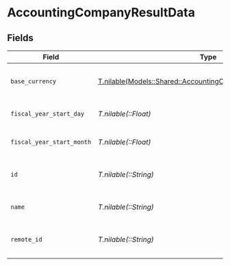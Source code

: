 # AccountingCompanyResultData


## Fields

| Field                                                                                                                        | Type                                                                                                                         | Required                                                                                                                     | Description                                                                                                                  | Example                                                                                                                      |
| ---------------------------------------------------------------------------------------------------------------------------- | ---------------------------------------------------------------------------------------------------------------------------- | ---------------------------------------------------------------------------------------------------------------------------- | ---------------------------------------------------------------------------------------------------------------------------- | ---------------------------------------------------------------------------------------------------------------------------- |
| `base_currency`                                                                                                              | [T.nilable(Models::Shared::AccountingCompanyResultBaseCurrency)](../../models/shared/accountingcompanyresultbasecurrency.md) | :heavy_minus_sign:                                                                                                           | Default currency for the company                                                                                             |                                                                                                                              |
| `fiscal_year_start_day`                                                                                                      | *T.nilable(::Float)*                                                                                                         | :heavy_minus_sign:                                                                                                           | Fiscal year start day (1-31)                                                                                                 | 1                                                                                                                            |
| `fiscal_year_start_month`                                                                                                    | *T.nilable(::Float)*                                                                                                         | :heavy_minus_sign:                                                                                                           | Fiscal year start month (1-12)                                                                                               | 1                                                                                                                            |
| `id`                                                                                                                         | *T.nilable(::String)*                                                                                                        | :heavy_minus_sign:                                                                                                           | Unique identifier                                                                                                            | 8187e5da-dc77-475e-9949-af0f1fa4e4e3                                                                                         |
| `name`                                                                                                                       | *T.nilable(::String)*                                                                                                        | :heavy_minus_sign:                                                                                                           | Name of the company                                                                                                          | Acme Corp                                                                                                                    |
| `remote_id`                                                                                                                  | *T.nilable(::String)*                                                                                                        | :heavy_minus_sign:                                                                                                           | Provider's unique identifier                                                                                                 | 8187e5da-dc77-475e-9949-af0f1fa4e4e3                                                                                         |